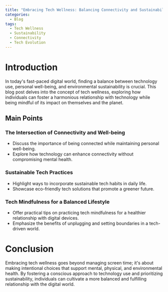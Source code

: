 ```yaml
---
title: "Embracing Tech Wellness: Balancing Connectivity and Sustainability"
categories:
  - Blog
tags:
  - Tech Wellness
  - Sustainability
  - Connectivity
  - Tech Evolution
---
```


# Introduction
In today's fast-paced digital world, finding a balance between technology use, personal well-being, and environmental sustainability is crucial. This blog post delves into the concept of tech wellness, exploring how individuals can foster a harmonious relationship with technology while being mindful of its impact on themselves and the planet.

## Main Points
### The Intersection of Connectivity and Well-being
- Discuss the importance of being connected while maintaining personal well-being.
- Explore how technology can enhance connectivity without compromising mental health.

### Sustainable Tech Practices
- Highlight ways to incorporate sustainable tech habits in daily life.
- Showcase eco-friendly tech solutions that promote a greener future.

### Tech Mindfulness for a Balanced Lifestyle
- Offer practical tips on practicing tech mindfulness for a healthier relationship with digital devices.
- Emphasize the benefits of unplugging and setting boundaries in a tech-driven world.

# Conclusion
Embracing tech wellness goes beyond managing screen time; it's about making intentional choices that support mental, physical, and environmental health. By fostering a conscious approach to technology use and prioritizing sustainability, individuals can cultivate a more balanced and fulfilling relationship with the digital world.